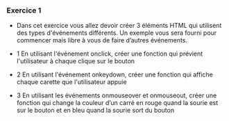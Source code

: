 ### Exercice 1
* Dans cet exercice vous allez devoir créer 3 éléments HTML  qui utilisent des types d'événements différents.
Un exemple vous sera fourni pour commencer mais libre à vous de faire d’autres événements.

* 1 En utilisant l'événement onclick, créer une fonction qui prévient l'utilisateur à chaque clique sur le bouton
* 2 En utilisant l'événement onkeydown, créer une fonction qui affiche chaque carette que l'utilisateur appuie   
* 3 En utilisant les événements  onmouseover et onmouseout, créer une fonction qui change la couleur d’un carré en rouge quand la sourie est sur le bouton et en bleu quand la sourie sort du bouton
